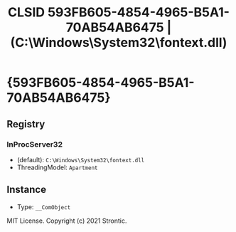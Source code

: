 ﻿---
title: "CLSID 593FB605-4854-4965-B5A1-70AB54AB6475 | (C:\\Windows\\System32\\fontext.dll)"
excerpt: What is COM-Object CLSID 593FB605-4854-4965-B5A1-70AB54AB6475?
---

# {593FB605-4854-4965-B5A1-70AB54AB6475}


## Registry


### InProcServer32

* (default): `C:\Windows\System32\fontext.dll`
* ThreadingModel: `Apartment`

## Instance

* Type: `__ComObject`

MIT License. Copyright (c) 2021 Strontic.



